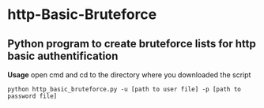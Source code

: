 # http-Basic-Bruteforce
## Python program to create bruteforce lists for http basic authentification

**Usage**
open cmd and cd to the directory where you downloaded the script

`python http_basic_bruteforce.py -u [path to user file] -p [path to password file]`
